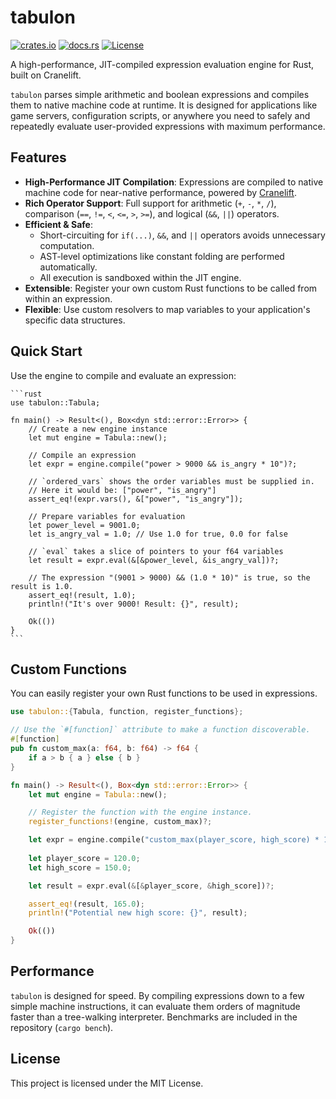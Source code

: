 # tabulon

[![crates.io](https://img.shields.io/crates/v/tabulon.svg)](https://crates.io/crates/tabulon)
[![docs.rs](https://docs.rs/tabulon/badge.svg)](https://docs.rs/tabulon)
[![License](https://img.shields.io/badge/License-MIT-blue.svg)](LICENSE)

A high-performance, JIT-compiled expression evaluation engine for Rust, built on Cranelift.

`tabulon` parses simple arithmetic and boolean expressions and compiles them to native machine code at runtime. It is designed for applications like game servers, configuration scripts, or anywhere you need to safely and repeatedly evaluate user-provided expressions with maximum performance.

## Features

- **High-Performance JIT Compilation**: Expressions are compiled to native machine code for near-native performance, powered by [Cranelift](https://github.com/bytecodealliance/wasmtime/tree/main/cranelift).
- **Rich Operator Support**: Full support for arithmetic (`+`, `-`, `*`, `/`), comparison (`==`, `!=`, `<`, `<=`, `>`, `>=`), and logical (`&&`, `||`) operators.
- **Efficient & Safe**:
    - Short-circuiting for `if(...)`, `&&`, and `||` operators avoids unnecessary computation.
    - AST-level optimizations like constant folding are performed automatically.
    - All execution is sandboxed within the JIT engine.
- **Extensible**: Register your own custom Rust functions to be called from within an expression.
- **Flexible**: Use custom resolvers to map variables to your application's specific data structures.

## Quick Start

Use the engine to compile and evaluate an expression:

    ```rust
    use tabulon::Tabula;

    fn main() -> Result<(), Box<dyn std::error::Error>> {
        // Create a new engine instance
        let mut engine = Tabula::new();

        // Compile an expression
        let expr = engine.compile("power > 9000 && is_angry * 10")?;

        // `ordered_vars` shows the order variables must be supplied in.
        // Here it would be: ["power", "is_angry"]
        assert_eq!(expr.vars(), &["power", "is_angry"]);

        // Prepare variables for evaluation
        let power_level = 9001.0;
        let is_angry_val = 1.0; // Use 1.0 for true, 0.0 for false

        // `eval` takes a slice of pointers to your f64 variables
        let result = expr.eval(&[&power_level, &is_angry_val])?;

        // The expression "(9001 > 9000) && (1.0 * 10)" is true, so the result is 1.0.
        assert_eq!(result, 1.0);
        println!("It's over 9000! Result: {}", result);

        Ok(())
    }
    ```

## Custom Functions

You can easily register your own Rust functions to be used in expressions.

```rust
use tabulon::{Tabula, function, register_functions};

// Use the `#[function]` attribute to make a function discoverable.
#[function]
pub fn custom_max(a: f64, b: f64) -> f64 {
    if a > b { a } else { b }
}

fn main() -> Result<(), Box<dyn std::error::Error>> {
    let mut engine = Tabula::new();

    // Register the function with the engine instance.
    register_functions!(engine, custom_max)?;

    let expr = engine.compile("custom_max(player_score, high_score) * 1.1")?;
    
    let player_score = 120.0;
    let high_score = 150.0;

    let result = expr.eval(&[&player_score, &high_score])?;

    assert_eq!(result, 165.0);
    println!("Potential new high score: {}", result);

    Ok(())
}
```

## Performance

`tabulon` is designed for speed. By compiling expressions down to a few simple machine instructions, it can evaluate them orders of magnitude faster than a tree-walking interpreter. Benchmarks are included in the repository (`cargo bench`).

## License

This project is licensed under the MIT License.